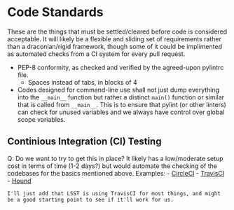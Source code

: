 # Code Standards

These are the things that must be settled/cleared before code is considered
acceptable.  It will likely be a flexible and sliding set of requirements
rather than a draconian/rigid framework, though some of it could be
implimented as automated checks from a CI system for every pull request.

- PEP-8 conformity, as checked and verified by the agreed-upon pylintrc file.
    - Spaces instead of tabs, in blocks of 4
- Codes designed for command-line use shall not just dump everything into
  the ```__main__``` function but rather a distinct ```main()``` function
  or similar that is called from ```__main__```.  This is to ensure that
  pylint (or other linters) can check for unused variables and we always have
  control over global scope variables.

## Continious Integration (CI) Testing

Q: Do we want to try to get this in place?  It likely has a low/moderate setup
   cost in terms of time (1-2 days?) but would automate the checking of
   the codebases for the basics mentioned above.
   Examples:
       - [CircleCI](https://github.com/marketplace/circleci)
       - [TravisCI](https://github.com/marketplace/travis-ci)
       - [Hound](https://github.com/marketplace/hound)

    I'll just add that LSST is using TravisCI for most things, and might
    be a good starting point to see if it'll work for us.